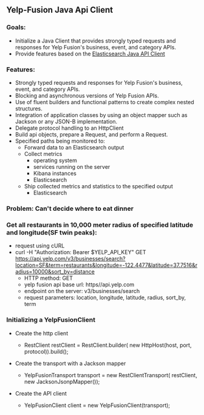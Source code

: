 ## Yelp-Fusion Java Api Client

### Goals:
- Initialize a Java Client that provides strongly typed requests and responses for Yelp Fusion's business, event, and category APIs.
- Provide features based on the [Elasticsearch Java API Client]("https://www.elastic.co/guide/en/elasticsearch/client/java-api-client/current/index.html/")

### Features:
- Strongly typed requests and responses for Yelp Fusion's business, event, and category APIs.
- Blocking and asynchronous versions of Yelp Fusion APIs.
- Use of fluent builders and functional patterns to create complex nested structures.
- Integration of application classes by using an object mapper such as Jackson or any JSON-B implementation.
- Delegate  protocol handling to an HttpClient
- Build api objects, prepare a Request, and perform a Request.
- Specified paths being monitored to:
  - Forward data to an Elasticsearch output
  - Collect metrics
    - operating system
    - services running on the server
    - Kibana instances
    - Elasticsearch
  - Ship collected metrics and statistics to the specified output
    - Elasticsearch  
 
### Problem: Can't decide where to eat dinner
### Get all restaurants in 10,000 meter radius of specified latitude and longitude(SF twin peaks):
- request using cURL 
- curl -H "Authorization: Bearer $YELP_API_KEY" GET https://api.yelp.com/v3/businesses/search?location=SF&term=restaurants&longitude=-122.4477&latitude=37.7516&radius=10000&sort_by=distance <br/>
  - HTTP method: GET
  - yelp fusion api base url: https//api.yelp.com
  - endpoint on the server: v3/businesses/search
  - request parameters: location, longitude, latitude, radius, sort_by, term
      

### Initializing a YelpFusionClient

- Create the http client
  - RestClient restClient = RestClient.builder(
      new HttpHost(host, port, protocol)).build();
      
- Create the transport with a Jackson mapper
  - YelpFusionTransport transport = new RestClientTransport(
      restClient, new JacksonJsonpMapper());

- Create the API client    
  - YelpFusionClient client = new YelpFusionClient(transport);
